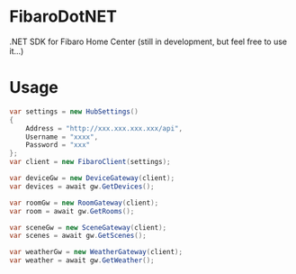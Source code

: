 # FibaroDotNET
.NET SDK for Fibaro Home Center (still in development, but feel free to use it...)

# Usage
``` csharp
var settings = new HubSettings()
{
	Address = "http://xxx.xxx.xxx.xxx/api",
	Username = "xxxx",
	Password = "xxx"
};
var client = new FibaroClient(settings);

var deviceGw = new DeviceGateway(client);
var devices = await gw.GetDevices();

var roomGw = new RoomGateway(client);
var room = await gw.GetRooms();

var sceneGw = new SceneGateway(client);
var scenes = await gw.GetScenes();

var weatherGw = new WeatherGateway(client);
var weather = await gw.GetWeather();
```